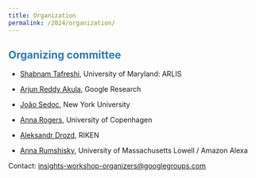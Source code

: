 ```yaml
---
title: Organization
permalink: /2024/organization/
---
```


## <span style="color:#267CB9"> Organizing committee</span>

* [Shabnam Tafreshi](https://www.linkedin.com/in/shabnamtafreshi), University of Maryland: ARLIS

* [Arjun Reddy Akula](https://research.google/people/ArjunReddyAkula/), Google Research

* [João Sedoc](https://www.stern.nyu.edu/faculty/bio/joao-sedoc), New York University
 
* [Anna Rogers](http://www.annargrs.github.io/), University of Copenhagen

* [Aleksandr Drozd](https://blackbird.pw/), RIKEN

* [Anna Rumshisky](http://www.cs.uml.edu/~arum/), University of Massachusetts Lowell / Amazon Alexa




Contact: [insights-workshop-organizers@googlegroups.com](mailto:insights-workshop-organizers@googlegroups.com)
